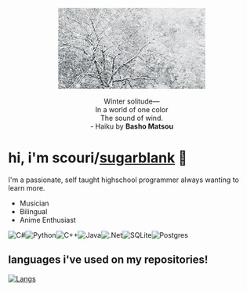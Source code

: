 <p align="center">
  <img src="https://github.com/SugarBlank/SugarBlank/blob/main/assets/Snow.gif">
</p>

<p align="center">
 Winter solitude—<br>
 In a world of one color<br>
 The sound of wind.<br>
  - Haiku by <b>Basho Matsou</b>
</p>

# hi, i'm scouri/[sugarblank](https://github.com/SugarBlank) 👋
I'm a passionate, self taught highschool programmer always wanting to learn more.
* Musician
* Bilingual
* Anime Enthusiast 

<img alt="C#" src="https://img.shields.io/badge/c%23-%23239120.svg?&style=for-the-badge&logo=c-sharp&logoColor=white"/><img alt="Python" src="https://img.shields.io/badge/python%20-%2314354C.svg?&style=for-the-badge&logo=python&logoColor=white"/><img alt="C++" src="https://img.shields.io/badge/c++-%2300599C.svg?&style=for-the-badge&logo=c%2B%2B&ogoColor=white"/><img alt="Java" src="https://img.shields.io/badge/java-%23ED8B00.svg?&style=for-the-badge&logo=java&logoColor=white"/><img alt=".Net" src="https://img.shields.io/badge/.NET-5C2D91?style=for-the-badge&logo=.net&logoColor=white"/><img alt="SQLite" src ="https://img.shields.io/badge/sqlite-%2307405e.svg?&style=for-the-badge&logo=sqlite&logoColor=white"/><img alt="Postgres" src ="https://img.shields.io/badge/postgres-%23316192.svg?&style=for-the-badge&logo=postgresql&logoColor=white"/>

## languages i've used on my repositories!

[![Langs](https://github-readme-stats.vercel.app/api/top-langs/?username=SugarBlank&layout=compact&langs_count=6&theme=graywhite)](https://github.com/anuraghazra/github-readme-stats)



